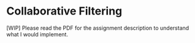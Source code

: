 # Collaborative Filtering
[WIP] Please read the PDF for the assignment description to understand what I would implement.
